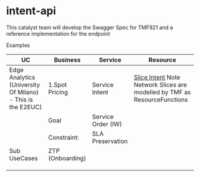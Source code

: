 # intent-api

This catalyst team will develop the Swagger Spec for TMF921 and a reference implementation for the endpoint

Examples

|UC                                                          |Business         |Service                 |Resource                  |
|------------------------------------------------------------|-----------------|------------------------|--------------------------|
| Edge Analytics (University Of Milano) - This is the  E2EUC)|1.Spot Pricing   |Service Intent          |[Slice Intent](https://github.com/intent-driven/intent-api/blob/main/intent-examples/resource-intents/slice.ttl)   Note Network Slices are modelled by TMF as ResourceFunctions|
|                                                            |Goal             |      Service Order (IW)|                          |
|                                                            |Constraint:      |       SLA Preservation |                          |
|Sub UseCases                                                |ZTP  (Onboarding)|                        |                          |
|                                                            |                 |                        |                          |
|                                                            |                 |                        |                          |
|                                                            |                 |                        |                          |
